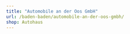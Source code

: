 ```yaml
---
title: "Automobile an der Oos GmbH"
url: /baden-baden/automobile-an-der-oos-gmbh/
shop: Autohaus
---
```

